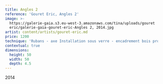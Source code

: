 ```yaml
---
title: Angles 2
reference: 'Gouret Eric, Angles 2'
image: >-
  https://galerie-gaia.s3.eu-west-3.amazonaws.com/tina/uploads/gouret
  eric/galerie-gaia-gouret-eric-Angles 2, 2014.jpg
artist: content/artists/gouret-eric.md
price: 1200
technique: 'Rubans - axe Installation sous verre - encadrement bois profondeur 4,5 cm'
contextual: true
dimensions:
  height: 50
  width: 50
  depth: 4.5
---
```


2014

